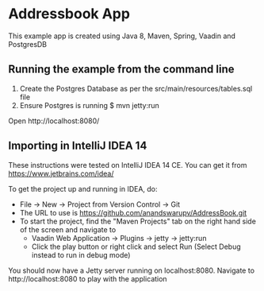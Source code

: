 Addressbook App
===============

This example app is created using Java 8, Maven, Spring, Vaadin and PostgresDB

Running the example from the command line
-------------------
1. Create the Postgres Database as per the src/main/resources/tables.sql file
2. Ensure Postgres is running
$ mvn jetty:run

Open http://localhost:8080/

Importing in IntelliJ IDEA 14
--------------------
These instructions were tested on IntelliJ IDEA 14 CE. You can get it from https://www.jetbrains.com/idea/

To get the project up and running in IDEA, do:
- File -> New -> Project from Version Control -> Git
- The URL to use is https://github.com/anandswarupv/AddressBook.git
- To start the project, find the "Maven Projects" tab on the right hand side of the screen and navigate to
  - Vaadin Web Application -> Plugins -> jetty -> jetty:run
  - Click the play button or right click and select Run (Select Debug instead to run in debug mode)

You should now have a Jetty server running on localhost:8080.
Navigate to http://localhost:8080 to play with the application